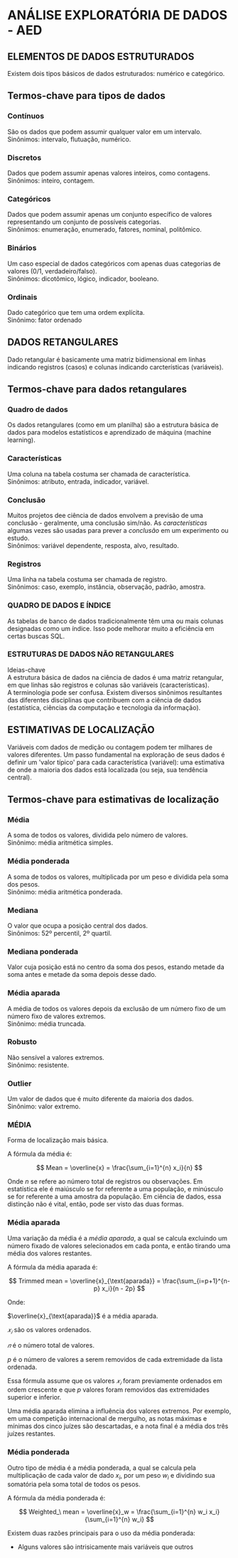# ANÁLISE EXPLORATÓRIA DE DADOS - AED

## ELEMENTOS DE DADOS ESTRUTURADOS

Existem dois tipos básicos de dados estruturados: numérico e categórico.

## Termos-chave para tipos de dados

### Contínuos

São os dados que podem assumir qualquer valor em um intervalo.  
Sinônimos: intervalo, flutuação, numérico.

### Discretos

Dados que podem assumir apenas valores inteiros, como contagens.  
Sinônimos: inteiro, contagem.

### Categóricos

Dados que podem assumir apenas um conjunto específico de valores representando um conjunto de possíveis categorias.  
Sinônimos: enumeração, enumerado, fatores, nominal, politômico.

### Binários

Um caso especial de dados categóricos com apenas duas categorias de valores (0/1, verdadeiro/falso).  
Sinônimos: dicotômico, lógico, indicador, booleano.

### Ordinais

Dado categórico que tem uma ordem explícita.  
Sinônimo: fator ordenado


## DADOS RETANGULARES

Dado retangular é basicamente uma matriz bidimensional em linhas indicando registros (casos) e colunas indicando carcterísticas (variáveis).

## Termos-chave para dados retangulares

### Quadro de dados

Os dados retangulares (como em um planilha) são a estrutura básica de dados para modelos estatísticos e aprendizado de máquina (machine learning).

### Características

Uma coluna na tabela costuma ser chamada de característica.  
Sinônimos: atributo, entrada, indicador, variável.

### Conclusão

Muitos projetos dee ciência de dados envolvem a previsão de uma conclusão - geralmente, uma conclusão sim/não. As *características* algumas vezes são usadas para prever a *conclusão* em um experimento ou estudo.  
Sinônimos: variável dependente, resposta, alvo, resultado.

### Registros

Uma linha na tabela costuma ser chamada de registro.  
Sinônimos: caso, exemplo, instância, observação, padrão, amostra.

### QUADRO DE DADOS E ÍNDICE

As tabelas de banco de dados tradicionalmente têm uma ou mais colunas designadas como um índice. Isso pode melhorar muito a eficiência em certas buscas SQL.

### ESTRUTURAS DE DADOS NÃO RETANGULARES

Ideias-chave  
A estrutura básica de dados na ciência de dados é uma matriz retangular, em que linhas são registros e colunas são variáveis (características).  
A terminologia pode ser confusa. Existem diversos sinônimos resultantes das diferentes disciplinas que contribuem com a ciência de dados (estatística, ciências da computação e tecnologia da informação).

## ESTIMATIVAS DE LOCALIZAÇÃO

Variáveis com dados de medição ou contagem podem ter milhares de valores diferentes. Um passo fundamental na exploração de seus dados é definir um 'valor típico' para cada característica (variável): uma estimativa de onde a maioria dos dados está localizada (ou seja, sua tendência central).

## Termos-chave para estimativas de localização

### Média

A soma de todos os valores, dividida pelo número de valores.  
Sinônimo: média aritmética simples.

### Média ponderada

A soma de todos os valores, multiplicada por um peso e dividida pela soma dos pesos.  
Sinônimo: média aritmética ponderada.

### Mediana

O valor que ocupa a posição central dos dados.  
Sinônimos: 52º percentil, 2º quartil.

### Mediana ponderada

Valor cuja posição está no centro da soma dos pesos, estando metade da soma antes e metade da soma depois desse dado.

### Média aparada

A média de todos os valores depois da exclusão de um número fixo de um número fixo de valores extremos.  
Sinônimo: média truncada.

### Robusto

Não sensível a valores extremos.  
Sinônimo: resistente.

### Outlier

Um valor de dados que é muito diferente da maioria dos dados.  
Sinônimo: valor extremo.


### MÉDIA

Forma de localização mais básica.

A fórmula da média é:

$$
Mean = \overline{x} = \frac{\sum_{i=1}^{n} x_i}{n}
$$

Onde $n$ se refere ao número total de registros ou observações. Em estatística ele é maiúsculo se for referente a uma população, e minúsculo se for referente a uma amostra da população. Em ciência de dados, essa distinção não é vital, então, pode ser visto das duas formas.

### Média aparada

Uma variação da média é a *média aparada*, a qual se calcula excluindo um número fixado de valores selecionados em cada ponta, e então tirando uma média dos valores restantes.

A fórmula da média aparada é:

$$
Trimmed mean = \overline{x}_{\text{aparada}} = \frac{\sum_{i=p+1}^{n-p} x_i}{n - 2p}
$$

Onde:

$\overline{x}_{\text{aparada}}$ é a média aparada.

${𝑥}_{𝑖}$ são os valores ordenados.

$𝑛$ é o número total de valores.

$p$ é o número de valores a serem removidos de cada extremidade da lista ordenada.

Essa fórmula assume que os valores ${𝑥}_{𝑖}$ foram previamente ordenados em ordem crescente e que $p$ valores foram removidos das extremidades superior e inferior.

Uma média aparada elimina a influência dos valores extremos. Por exemplo, em uma competição internacional de mergulho, as notas máximas e mínimas dos cinco juízes são descartadas, e a nota final é a média dos três juízes restantes.

### Média ponderada

Outro tipo de média é a média ponderada, a qual se calcula pela multiplicação de cada valor de dado ${x}_{i}$, por um peso ${w}_{i}$ e dividindo sua somatória pela soma total de todos os pesos.

A fórmula da média ponderada é:

$$
Weighted_\ mean = \overline{x}_w = \frac{\sum_{i=1}^{n} w_i x_i}{\sum_{i=1}^{n} w_i}
$$


Existem duas razões principais para o uso da média ponderada:
- Alguns valores são intrisicamente mais variáveis que outros